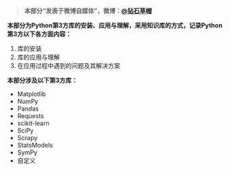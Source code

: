 > **本部分“发表于微博自媒体”，微博：[@钻石草帽](https://weibo.com/strawhatchan)**

**本部分为Python第3方库的安装、应用与理解，采用知识库的方式，记录Python第3方以下各方面内容：**

1. 库的安装
2. 库的应用与理解
3. 在应用过程中遇到的问题及其解决方案

**本部分涉及以下第3方库：**

- Matplotlib
- NumPy
- Pandas
- Requests
- scikit-learn
- SciPy
- Scrapy
- StatsModels
- SymPy
- 自定义

